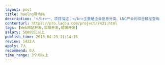 ```yaml
---                
layout: post       
title: haolng号令网           
description: '</br>一、项目描述：</br>主要是企业信息分类、LNG产业的综合精准查询、企业招聘。</br>二、主要功能：</br>信息分类、企业地图及周边信息分类、会员功能，后期APP软件主要涉及产品订单、地图路程、平台担保交易及提现等功能。</br>三、可参考产品：  拉勾   链家     APP可参考 运满满及美团  滴滴  投户外等</br>四、要求：</br>只考虑上海 、南京两地，精通网站开发、从事过知名网站及APP建设的企业或团队。</br>'     
contenturl: https://pro.lagou.com/project/7431.html      
tags: [Web网站开发,后端开发,前端开发]            
salary: 50000元以上          
publish_time: 2018-04-23 11:14:15         
review: 1422人                   
apply: 7人                   
recommend: 0人                   
time_range: 3个月以上              
---                 
```

